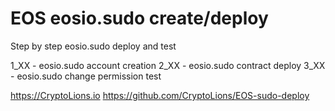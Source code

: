 # EOS eosio.sudo create/deploy
Step by step eosio.sudo deploy and test

 1_XX - eosio.sudo account creation
 2_XX - eosio.sudo contract deploy
 3_XX - eosio.sudo change permission test


https://CryptoLions.io
https://github.com/CryptoLions/EOS-sudo-deploy